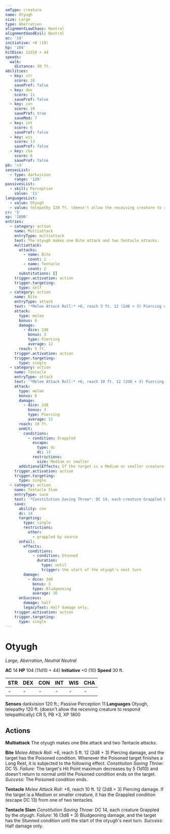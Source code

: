```yaml
---
smType: creature
name: Otyugh
size: Large
type: Aberration
alignmentLawChaos: Neutral
alignmentGoodEvil: Neutral
ac: '14'
initiative: +0 (10)
hp: '104'
hitDice: 11d10 + 44
speeds:
  walk:
    distance: 30 ft.
abilities:
  - key: str
    score: 16
    saveProf: false
  - key: dex
    score: 11
    saveProf: false
  - key: con
    score: 19
    saveProf: true
    saveMod: 7
  - key: int
    score: 6
    saveProf: false
  - key: wis
    score: 13
    saveProf: false
  - key: cha
    score: 6
    saveProf: false
pb: '+3'
sensesList:
  - type: darkvision
    range: '120'
passivesList:
  - skill: Perception
    value: '11'
languagesList:
  - value: Otyugh
  - value: telepathy 120 ft. (doesn't allow the receiving creature to respond telepathically)
cr: '5'
xp: '1800'
entries:
  - category: action
    name: Multiattack
    entryType: multiattack
    text: The otyugh makes one Bite attack and two Tentacle attacks.
    multiattack:
      attacks:
        - name: Bite
          count: 1
        - name: Tentacle
          count: 2
      substitutions: []
    trigger.activation: action
    trigger.targeting:
      type: self
  - category: action
    name: Bite
    entryType: attack
    text: '*Melee Attack Roll:* +6, reach 5 ft. 12 (2d8 + 3) Piercing damage, and the target has the Poisoned condition. Whenever the Poisoned target finishes a Long Rest, it is subjected to the following effect. *Constitution Saving Throw*: DC 15. *Failure:*  The target''s Hit Point maximum decreases by 5 (1d10) and doesn''t return to normal until the Poisoned condition ends on the target. *Success:*  The Poisoned condition ends.'
    attack:
      type: melee
      bonus: 6
      damage:
        - dice: 2d8
          bonus: 3
          type: Piercing
          average: 12
      reach: 5 ft.
    trigger.activation: action
    trigger.targeting:
      type: single
  - category: action
    name: Tentacle
    entryType: attack
    text: '*Melee Attack Roll:* +6, reach 10 ft. 12 (2d8 + 3) Piercing damage. If the target is a Medium or smaller creature, it has the Grappled condition (escape DC 13) from one of two tentacles.'
    attack:
      type: melee
      bonus: 6
      damage:
        - dice: 2d8
          bonus: 3
          type: Piercing
          average: 12
      reach: 10 ft.
      onHit:
        conditions:
          - condition: Grappled
            escape:
              type: dc
              dc: 13
            restrictions:
              size: Medium or smaller
      additionalEffects: If the target is a Medium or smaller creature, it has the Grappled condition (escape DC 13) from one of two tentacles.
    trigger.activation: action
    trigger.targeting:
      type: single
  - category: action
    name: Tentacle Slam
    entryType: save
    text: '*Constitution Saving Throw*: DC 14, each creature Grappled by the otyugh. *Failure:*  16 (3d8 + 3) Bludgeoning damage, and the target has the Stunned condition until the start of the otyugh''s next turn. *Success:*  Half damage only.'
    save:
      ability: con
      dc: 14
      targeting:
        type: single
        restrictions:
          other:
            - grappled by source
      onFail:
        effects:
          conditions:
            - condition: Stunned
              duration:
                type: until
                trigger: the start of the otyugh's next turn
        damage:
          - dice: 3d8
            bonus: 3
            type: Bludgeoning
            average: 16
      onSuccess:
        damage: half
        legacyText: Half damage only.
    trigger.activation: action
    trigger.targeting:
      type: single
---
```


# Otyugh
*Large, Aberration, Neutral Neutral*

**AC** 14
**HP** 104 (11d10 + 44)
**Initiative** +0 (10)
**Speed** 30 ft.

| STR | DEX | CON | INT | WIS | CHA |
| --- | --- | --- | --- | --- | --- |
| - | - | - | - | - | - |

**Senses** darkvision 120 ft.; Passive Perception 11
**Languages** Otyugh, telepathy 120 ft. (doesn't allow the receiving creature to respond telepathically)
CR 5, PB +3, XP 1800

## Actions

**Multiattack**
The otyugh makes one Bite attack and two Tentacle attacks.

**Bite**
*Melee Attack Roll:* +6, reach 5 ft. 12 (2d8 + 3) Piercing damage, and the target has the Poisoned condition. Whenever the Poisoned target finishes a Long Rest, it is subjected to the following effect. *Constitution Saving Throw*: DC 15. *Failure:*  The target's Hit Point maximum decreases by 5 (1d10) and doesn't return to normal until the Poisoned condition ends on the target. *Success:*  The Poisoned condition ends.

**Tentacle**
*Melee Attack Roll:* +6, reach 10 ft. 12 (2d8 + 3) Piercing damage. If the target is a Medium or smaller creature, it has the Grappled condition (escape DC 13) from one of two tentacles.

**Tentacle Slam**
*Constitution Saving Throw*: DC 14, each creature Grappled by the otyugh. *Failure:*  16 (3d8 + 3) Bludgeoning damage, and the target has the Stunned condition until the start of the otyugh's next turn. *Success:*  Half damage only.
